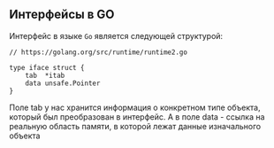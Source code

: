 ## Интерфейсы в GO
Интерфейс в языке `Go` является следующей структурой:
```golang
// https://golang.org/src/runtime/runtime2.go

type iface struct {
    tab  *itab
    data unsafe.Pointer
}
```
Поле tab у нас хранится информация о конкретном типе объекта, который был преобразован в интерфейс. А в поле data - ссылка на реальную область памяти,
в которой лежат данные изначального объекта